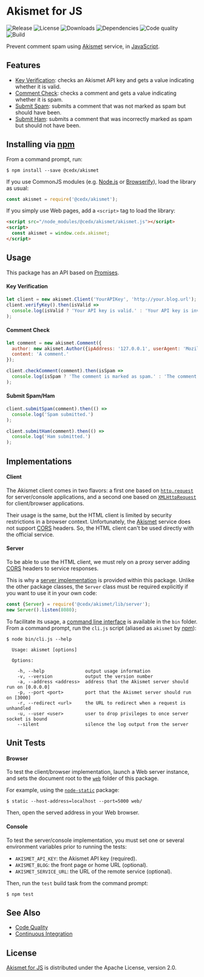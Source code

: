 # Akismet for JS
![Release](https://img.shields.io/npm/v/@cedx/akismet.svg) ![License](https://img.shields.io/npm/l/@cedx/akismet.svg) ![Downloads](https://img.shields.io/npm/dt/@cedx/akismet.svg) ![Dependencies](https://img.shields.io/david/cedx/akismet.svg) ![Code quality](https://img.shields.io/codacy/grade/c11dd02fb6b24cdb80565f0181aaa583.svg) ![Build](https://img.shields.io/travis/cedx/akismet.svg)

Prevent comment spam using [Akismet](https://akismet.com) service, in [JavaScript](https://developer.mozilla.org/en-US/docs/Web/JavaScript).

## Features
- [Key Verification](https://akismet.com/development/api/#verify-key): checks an Akismet API key and gets a value indicating whether it is valid.
- [Comment Check](https://akismet.com/development/api/#comment-check): checks a comment and gets a value indicating whether it is spam.
- [Submit Spam](https://akismet.com/development/api/#submit-spam): submits a comment that was not marked as spam but should have been.
- [Submit Ham](https://akismet.com/development/api/#submit-ham): submits a comment that was incorrectly marked as spam but should not have been.

## Installing via [npm](https://www.npmjs.com)
From a command prompt, run:

```shell
$ npm install --save @cedx/akismet
```

If you use CommonJS modules (e.g. [Node.js](https://nodejs.org) or [Browserify](http://browserify.org)), load the library as usual:

```javascript
const akismet = require('@cedx/akismet');
```

If you simply use Web pages, add a `<script>` tag to load the library:

```html
<script src="/node_modules/@cedx/akismet/akismet.js"></script>
<script>
  const akismet = window.cedx.akismet;
</script>
```

## Usage
This package has an API based on [Promises](https://developer.mozilla.org/en-US/docs/Web/JavaScript/Reference/Global_Objects/Promise).

#### Key Verification

```javascript
let client = new akismet.Client('YourAPIKey', 'http://your.blog.url');
client.verifyKey().then(isValid =>
  console.log(isValid ? 'Your API key is valid.' : 'Your API key is invalid.')
);
```

#### Comment Check

```javascript
let comment = new akismet.Comment({
  author: new akismet.Author({ipAddress: '127.0.0.1', userAgent: 'Mozilla/5.0'}),
  content: 'A comment.'
});

client.checkComment(comment).then(isSpam =>
  console.log(isSpam ? 'The comment is marked as spam.' : 'The comment is marked as ham.')
);
```

#### Submit Spam/Ham

```javascript
client.submitSpam(comment).then(() =>
  console.log('Spam submitted.')
);

client.submitHam(comment).then(() =>
  console.log('Ham submitted.')
);
```

## Implementations

#### Client
The Akismet client comes in two flavors: a first one based on [`http.request`](https://nodejs.org/api/http.html#http_http_request_options_callback)
for server/console applications, and a second one based on [`XMLHttpRequest`](https://developer.mozilla.org/en-US/docs/Web/API/XMLHttpRequest)
for client/browser applications.

Their usage is the same, but the HTML client is limited by security restrictions in a browser context.
Unfortunately, the [Akismet](https://akismet.com) service does not support [CORS](http://www.w3.org/TR/cors) headers.
So, the HTML client can't be used directly with the official service.

#### Server
To be able to use the HTML client, we must rely on a proxy server adding [CORS](http://www.w3.org/TR/cors) headers to service responses.

This is why a [server implementation](https://github.com/cedx/akismet/blob/master/lib/server/server.js) is provided within this package.
Unlike the other package classes, the `Server` class must be required explicitly if you want to use it in your own code:

```javascript
const {Server} = require('@cedx/akismet/lib/server');
new Server().listen(8080);
```

To facilitate its usage, a [command line interface](https://github.com/cedx/akismet/blob/master/lib/server/application.js) is available in the `bin` folder.
From a command prompt, run the `cli.js` script (aliased as `akismet` by [npm](https://www.npmjs.com)):

```
$ node bin/cli.js --help

  Usage: akismet [options]

  Options:

    -h, --help               output usage information
    -v, --version            output the version number
    -a, --address <address>  address that the Akismet server should run on [0.0.0.0]
    -p, --port <port>        port that the Akismet server should run on [3000]
    -r, --redirect <url>     the URL to redirect when a request is unhandled
    -u, --user <user>        user to drop privileges to once server socket is bound
    --silent                 silence the log output from the server
```

## Unit Tests

#### Browser
To test the client/browser implementation, launch a Web server instance, and sets the document root to the [`web`](https://github.com/cedx/akismet/tree/master/web) folder of this package.

For example, using the [`node-static`](https://www.npmjs.com/package/node-static) package:

```shell
$ static --host-address=localhost --port=5000 web/
```

Then, open the served address in your Web browser.

#### Console
To test the server/console implementation, you must set one or several environment variables prior to running the tests:

- `AKISMET_API_KEY`: the Akismet API key (required).
- `AKISMET_BLOG`: the front page or home URL (optional).
- `AKISMET_SERVICE_URL`: the URL of the remote service (optional).

Then, run the `test` build task from the command prompt:

```shell
$ npm test
```

## See Also
- [Code Quality](https://www.codacy.com/app/cedx/akismet)
- [Continuous Integration](https://travis-ci.org/cedx/akismet)

## License
[Akismet for JS](https://www.npmjs.com/package/@cedx/akismet) is distributed under the Apache License, version 2.0.

